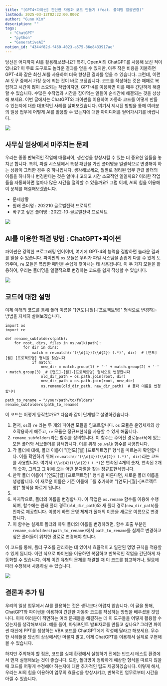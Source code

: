 ```yaml
---
title: "[GPT4+파이썬] 간단한 자동화 코드 만들기 (feat. 폴더명 일괄변경)"
lastmod: 2025-03-12T02:22:00.000Z
author: "Gunn Kim"
description: ""
tags:
  - "ChatGPT"
  - "python"
  - "GenerativeAI"
notion_id: "4344f82d-f460-4023-a575-86e8433917ae"
---
```


당신은 어디까지 AI를 활용해보셨나요? 특히, OpenAI의 ChatGPT를 사용해 보신 적이 있나요? 이 무료 도구로도 놀라운 결과를 얻을 수 있지만, 아주 작은 비용을 지불하면 GPT-4와 같은 최신 AI를 사용하여 더욱 향상된 결과를 얻을 수 있습니다. 그런데, 이런 AI 도구 중에서 가장 눈에 띄는 것이 바로 코딩입니다. 코드를 작성하는 것은 때때로 복잡하고 시간이 많이 소요되는 작업이지만, GPT-4를 이용하면 이를 매우 간단하게 해결할 수 있습니다. 수많은 수작업과 시간을 잡아먹는 일들이 순식간에 해결되는 것을 상상해 보세요. 이번 글에서는 ChatGPT와 파이썬을 이용하여 자동화 코드를 어떻게 만들 수 있는지에 대한 대표적인 사례를 살펴보겠습니다. 여기서 제시된 방법을 통해 여러분의 일상 업무에 어떻게 AI를 활용할 수 있는지에 대한 아이디어를 얻어가시기를 바랍니다.

![](https://prod-files-secure.s3.us-west-2.amazonaws.com/94f51666-273a-443d-bf89-42827b5b6876/3bf3cbec-4d0b-492c-a4ea-89d706ff0f71/Untitled.png?X-Amz-Algorithm=AWS4-HMAC-SHA256&X-Amz-Content-Sha256=UNSIGNED-PAYLOAD&X-Amz-Credential=ASIAZI2LB46677TO4ZTQ%2F20250314%2Fus-west-2%2Fs3%2Faws4_request&X-Amz-Date=20250314T044816Z&X-Amz-Expires=3600&X-Amz-Security-Token=IQoJb3JpZ2luX2VjEJz%2F%2F%2F%2F%2F%2F%2F%2F%2F%2FwEaCXVzLXdlc3QtMiJIMEYCIQC1cYFKnrizJsEbn%2F3rKp35si387KQ1JWhNW3I2KhX7WgIhAN%2FcACUJoEdgpuTTIjLA%2FNTF1epM1c2qW19fsB1E8tSIKogECOX%2F%2F%2F%2F%2F%2F%2F%2F%2F%2FwEQABoMNjM3NDIzMTgzODA1IgxwODzIQrb4RC2ugn0q3APjPlxu9dbAjfjYySUQJRCS%2Fk920Wjo8xOH7DsN%2Fq6BSwkKSjBoPijRDjEfQnltOMhQNKtbyFfOfap61xfBb6snP%2F0om1ez%2Fc6hJn8te799tLF%2B3dCxPqPY1rJiIQVvi7QUQu%2B7NE%2F%2FZlxO7vQkX2k1XBpNXRpIDtaNdo0EjF8CcvZfqjLkWQP8DjdZS7JGpRfexi1%2FM7i7kNqQsmwmeao1AYOyFkqpw%2BXPCm89DRbPVq%2B49wIGmGVjATrcXNA8kmnbk0JoUlF1rFayVH%2FmNOpomruiQ9BEjOjUMVbgmZ%2FjDSG55kvk7XW3rBkiqCWPtOMX%2Bna0DXUSz92Bo9jCFgSL9syTy1%2FpLcSoCPQq6VtURQUM7cco6mB%2F7g7PLqpYt5R38B%2BDg4t656I7j17pGGnT0exPR5tJ7umFSndquM45%2BxnKFYzn8z6ks%2BETM1rsCdR6xrWiyN2IF5bsEpNVctGeETW30hd7MX2Yg7gZLPLuFfQo2%2BltLuQ%2B5jxO3Qi%2FP3SX%2BjaLKVDaRUQ9JRhK4FSLEBO%2BELepegeH%2FJehboeZ8HBM7TFnC7gllxXODpN05TRo9k2GWY6h8Cz9kRYklPpPhxrN97UH3%2BHETaeXoX%2B%2FEfRWuiSUjYlVr0BW6zCFzc6%2BBjqkAf8rCVf%2BocQLPXpMKU5DKDtvTrxrQ07B%2FR1LcXnbl6onNWQjVG541l1f0EqcOzMAoeo5Rk3SOe6M%2B4MugmXCDOaTgD8gkqr1OPAxKcsYPL4%2BTrzTksVJZ39feJd2wZxOuTgKxhavKJsAo0Xs1z0n4nt9%2BnZuYHbVPeKOzn5ileJarE0MiysBStKYEsLBRUphWuFQyke16AE3yhE1pIJskdQtr2HE&X-Amz-Signature=f20c7f173cede9b73b1c0383718c3a71872e6410bac9b7896adccc4f9aaf1dac&X-Amz-SignedHeaders=host&x-id=GetObject)


## **사무실 일상에서 마주치는 문제**

우리는 종종 반복적인 작업에 매몰되어, 생산성을 향상시킬 수 있는 더 중요한 일들을 놓치곤 합니다. 특히, 파일 시스템에서 특정 패턴을 가진 폴더명을 일괄적으로 변경해야 하는 상황이 그러한 경우 중 하나입니다. 생각해보세요, 월별로 정리된 업무 관련 폴더의 이름을 하나하나 변경한다는 것은 얼마나 고되고 시간 소모적인 일일까요? 이러한 작업들을 자동화하면 얼마나 많은 시간을 절약할 수 있을까요? 그럼 이제, AI의 힘을 이용해 이 문제를 해결해보겠습니다.


- 문제상황
- 원래 폴더명 : 202210 글로벌전략 프로젝트
- 바꾸고 싶은 폴더명 : 2022-10-글로벌전략 프로젝트


![](https://prod-files-secure.s3.us-west-2.amazonaws.com/94f51666-273a-443d-bf89-42827b5b6876/a9d50d5c-3627-4de1-8960-332bc057aead/Untitled.png?X-Amz-Algorithm=AWS4-HMAC-SHA256&X-Amz-Content-Sha256=UNSIGNED-PAYLOAD&X-Amz-Credential=ASIAZI2LB46677TO4ZTQ%2F20250314%2Fus-west-2%2Fs3%2Faws4_request&X-Amz-Date=20250314T044816Z&X-Amz-Expires=3600&X-Amz-Security-Token=IQoJb3JpZ2luX2VjEJz%2F%2F%2F%2F%2F%2F%2F%2F%2F%2FwEaCXVzLXdlc3QtMiJIMEYCIQC1cYFKnrizJsEbn%2F3rKp35si387KQ1JWhNW3I2KhX7WgIhAN%2FcACUJoEdgpuTTIjLA%2FNTF1epM1c2qW19fsB1E8tSIKogECOX%2F%2F%2F%2F%2F%2F%2F%2F%2F%2FwEQABoMNjM3NDIzMTgzODA1IgxwODzIQrb4RC2ugn0q3APjPlxu9dbAjfjYySUQJRCS%2Fk920Wjo8xOH7DsN%2Fq6BSwkKSjBoPijRDjEfQnltOMhQNKtbyFfOfap61xfBb6snP%2F0om1ez%2Fc6hJn8te799tLF%2B3dCxPqPY1rJiIQVvi7QUQu%2B7NE%2F%2FZlxO7vQkX2k1XBpNXRpIDtaNdo0EjF8CcvZfqjLkWQP8DjdZS7JGpRfexi1%2FM7i7kNqQsmwmeao1AYOyFkqpw%2BXPCm89DRbPVq%2B49wIGmGVjATrcXNA8kmnbk0JoUlF1rFayVH%2FmNOpomruiQ9BEjOjUMVbgmZ%2FjDSG55kvk7XW3rBkiqCWPtOMX%2Bna0DXUSz92Bo9jCFgSL9syTy1%2FpLcSoCPQq6VtURQUM7cco6mB%2F7g7PLqpYt5R38B%2BDg4t656I7j17pGGnT0exPR5tJ7umFSndquM45%2BxnKFYzn8z6ks%2BETM1rsCdR6xrWiyN2IF5bsEpNVctGeETW30hd7MX2Yg7gZLPLuFfQo2%2BltLuQ%2B5jxO3Qi%2FP3SX%2BjaLKVDaRUQ9JRhK4FSLEBO%2BELepegeH%2FJehboeZ8HBM7TFnC7gllxXODpN05TRo9k2GWY6h8Cz9kRYklPpPhxrN97UH3%2BHETaeXoX%2B%2FEfRWuiSUjYlVr0BW6zCFzc6%2BBjqkAf8rCVf%2BocQLPXpMKU5DKDtvTrxrQ07B%2FR1LcXnbl6onNWQjVG541l1f0EqcOzMAoeo5Rk3SOe6M%2B4MugmXCDOaTgD8gkqr1OPAxKcsYPL4%2BTrzTksVJZ39feJd2wZxOuTgKxhavKJsAo0Xs1z0n4nt9%2BnZuYHbVPeKOzn5ileJarE0MiysBStKYEsLBRUphWuFQyke16AE3yhE1pIJskdQtr2HE&X-Amz-Signature=1404c3989daab598b6e941531812c4fd007d44d6759520582b636cfb5dc99e8a&X-Amz-SignedHeaders=host&x-id=GetObject)



## **AI를 이용한 해결 방법 : ChatGPT+파이썬**

파이썬은 강력한 프로그래밍 언어이며, 여기에 GPT-4의 능력을 결합하면 놀라운 결과를 얻을 수 있습니다. 파이썬의 `os` 모듈은 우리가 파일 시스템을 손쉽게 다룰 수 있게 도와주며, `re` 모듈은 복잡한 패턴을 손쉽게 찾아내는 데 사용됩니다. 이 두 가지 모듈을 활용하여, 우리는 폴더명을 일괄적으로 변경하는 코드를 쉽게 작성할 수 있습니다.

![](https://prod-files-secure.s3.us-west-2.amazonaws.com/94f51666-273a-443d-bf89-42827b5b6876/1cc4b2ab-9ea1-4a3f-9337-5d3e9b3180a2/Untitled.png?X-Amz-Algorithm=AWS4-HMAC-SHA256&X-Amz-Content-Sha256=UNSIGNED-PAYLOAD&X-Amz-Credential=ASIAZI2LB46677TO4ZTQ%2F20250314%2Fus-west-2%2Fs3%2Faws4_request&X-Amz-Date=20250314T044816Z&X-Amz-Expires=3600&X-Amz-Security-Token=IQoJb3JpZ2luX2VjEJz%2F%2F%2F%2F%2F%2F%2F%2F%2F%2FwEaCXVzLXdlc3QtMiJIMEYCIQC1cYFKnrizJsEbn%2F3rKp35si387KQ1JWhNW3I2KhX7WgIhAN%2FcACUJoEdgpuTTIjLA%2FNTF1epM1c2qW19fsB1E8tSIKogECOX%2F%2F%2F%2F%2F%2F%2F%2F%2F%2FwEQABoMNjM3NDIzMTgzODA1IgxwODzIQrb4RC2ugn0q3APjPlxu9dbAjfjYySUQJRCS%2Fk920Wjo8xOH7DsN%2Fq6BSwkKSjBoPijRDjEfQnltOMhQNKtbyFfOfap61xfBb6snP%2F0om1ez%2Fc6hJn8te799tLF%2B3dCxPqPY1rJiIQVvi7QUQu%2B7NE%2F%2FZlxO7vQkX2k1XBpNXRpIDtaNdo0EjF8CcvZfqjLkWQP8DjdZS7JGpRfexi1%2FM7i7kNqQsmwmeao1AYOyFkqpw%2BXPCm89DRbPVq%2B49wIGmGVjATrcXNA8kmnbk0JoUlF1rFayVH%2FmNOpomruiQ9BEjOjUMVbgmZ%2FjDSG55kvk7XW3rBkiqCWPtOMX%2Bna0DXUSz92Bo9jCFgSL9syTy1%2FpLcSoCPQq6VtURQUM7cco6mB%2F7g7PLqpYt5R38B%2BDg4t656I7j17pGGnT0exPR5tJ7umFSndquM45%2BxnKFYzn8z6ks%2BETM1rsCdR6xrWiyN2IF5bsEpNVctGeETW30hd7MX2Yg7gZLPLuFfQo2%2BltLuQ%2B5jxO3Qi%2FP3SX%2BjaLKVDaRUQ9JRhK4FSLEBO%2BELepegeH%2FJehboeZ8HBM7TFnC7gllxXODpN05TRo9k2GWY6h8Cz9kRYklPpPhxrN97UH3%2BHETaeXoX%2B%2FEfRWuiSUjYlVr0BW6zCFzc6%2BBjqkAf8rCVf%2BocQLPXpMKU5DKDtvTrxrQ07B%2FR1LcXnbl6onNWQjVG541l1f0EqcOzMAoeo5Rk3SOe6M%2B4MugmXCDOaTgD8gkqr1OPAxKcsYPL4%2BTrzTksVJZ39feJd2wZxOuTgKxhavKJsAo0Xs1z0n4nt9%2BnZuYHbVPeKOzn5ileJarE0MiysBStKYEsLBRUphWuFQyke16AE3yhE1pIJskdQtr2HE&X-Amz-Signature=1a19357fa9117971d6e61a6d18fc1a93282f98de53decd456d456cc53c1a83cb&X-Amz-SignedHeaders=host&x-id=GetObject)


## **코드에 대한 설명**

이제 아래의 코드를 통해 폴더 이름을 "[연도]-[월]-[프로젝트명]" 형식으로 변경하는 방법을 자세히 살펴보겠습니다.

```plain text
import os
import re

def rename_subfolders(path):
    for root, dirs, files in os.walk(path):
        for dir in dirs:
            match = re.match(r'(\\d{4})(\\d{2}) (.*)', dir)  # [연도][월] [프로젝트명] 형식을 찾습니다
            if match:
                new_dir = match.group(1) + '-' + match.group(2) + '-' + match.group(3)  # [연도]-[월]-[프로젝트명] 형식으로 변경합니다
                old_dir_path = os.path.join(root, dir)
                new_dir_path = os.path.join(root, new_dir)
                os.rename(old_dir_path, new_dir_path)  # 폴더 이름을 변경합니다

path_to_rename = "/your/path/to/folders"
rename_subfolders(path_to_rename)

```

이 코드는 어떻게 동작할까요? 다음과 같이 단계별로 설명하겠습니다.

1. 먼저, `os`와 `re` 라는 두 개의 파이썬 모듈을 임포트합니다. `os` 모듈은 운영체제와 상호작용하게 해주고, `re` 모듈은 정규표현식을 사용할 수 있게 해줍니다.
1. `rename_subfolders`라는 함수를 정의합니다. 이 함수는 주어진 경로(`path`)에 있는 모든 폴더와 서브폴더를 탐색합니다. 이를 위해 `os.walk` 함수를 사용합니다.
1. 각 폴더에 대해, 폴더 이름이 "[연도][월] [프로젝트명]" 형식을 따르는지 확인합니다. 이를 확인하기 위해 `re.match(r'(\\d{4})(\\d{2}) (.*)', dir)`라는 코드를 사용합니다. 여기서 `(\\d{4})(\\d{2}) (.*)`은 연속된 4개의 숫자, 연속된 2개의 숫자, 그리고 그 뒤에 오는 어떤 문자열을 찾는 정규표현식입니다.
1. 만약 폴더 이름이 "[연도][월] [프로젝트명]" 형식을 따른다면, 새로운 폴더 이름을 생성합니다. 이 새로운 이름은 기존 이름에 ``를 추가하여 "[연도]-[월]-[프로젝트명]" 형식을 따르게 됩니다.
1. 
1. 마지막으로, 폴더의 이름을 변경합니다. 이 작업은 `os.rename` 함수를 이용해 수행되며, 함수에는 원래 폴더 경로(`old_dir_path`)와 새 폴더 경로(`new_dir_path`)를 인자로 제공합니다. 이렇게 하면 운영 체제가 폴더의 이름을 새로운 이름으로 변경합니다.
1. 이 함수는 실제로 폴더와 하위 폴더의 이름을 변경하려면, 함수 호출 부분인 `rename_subfolders(path_to_rename)`에서 `path_to_rename`를 실제로 변경하고 싶은 폴더들이 위치한 경로로 변경해야 합니다.

이 코드를 통해, 폴더 구조를 관리하는 데 있어서 효율적이고 일관된 명명 규칙을 적용할 수 있게 됩니다. 이런 식으로 파이썬을 이용하면 복잡하고 반복적인 작업을 간단하게 자동화할 수 있습니다. 이제 이런 유형의 문제를 해결할 때 이 코드를 참고하거나, 필요에 따라 수정해서 사용하실 수 있습니다.


![](https://prod-files-secure.s3.us-west-2.amazonaws.com/94f51666-273a-443d-bf89-42827b5b6876/6c382ce2-0e7c-4422-a3f1-837ab9f1c2b5/Untitled.png?X-Amz-Algorithm=AWS4-HMAC-SHA256&X-Amz-Content-Sha256=UNSIGNED-PAYLOAD&X-Amz-Credential=ASIAZI2LB46677TO4ZTQ%2F20250314%2Fus-west-2%2Fs3%2Faws4_request&X-Amz-Date=20250314T044816Z&X-Amz-Expires=3600&X-Amz-Security-Token=IQoJb3JpZ2luX2VjEJz%2F%2F%2F%2F%2F%2F%2F%2F%2F%2FwEaCXVzLXdlc3QtMiJIMEYCIQC1cYFKnrizJsEbn%2F3rKp35si387KQ1JWhNW3I2KhX7WgIhAN%2FcACUJoEdgpuTTIjLA%2FNTF1epM1c2qW19fsB1E8tSIKogECOX%2F%2F%2F%2F%2F%2F%2F%2F%2F%2FwEQABoMNjM3NDIzMTgzODA1IgxwODzIQrb4RC2ugn0q3APjPlxu9dbAjfjYySUQJRCS%2Fk920Wjo8xOH7DsN%2Fq6BSwkKSjBoPijRDjEfQnltOMhQNKtbyFfOfap61xfBb6snP%2F0om1ez%2Fc6hJn8te799tLF%2B3dCxPqPY1rJiIQVvi7QUQu%2B7NE%2F%2FZlxO7vQkX2k1XBpNXRpIDtaNdo0EjF8CcvZfqjLkWQP8DjdZS7JGpRfexi1%2FM7i7kNqQsmwmeao1AYOyFkqpw%2BXPCm89DRbPVq%2B49wIGmGVjATrcXNA8kmnbk0JoUlF1rFayVH%2FmNOpomruiQ9BEjOjUMVbgmZ%2FjDSG55kvk7XW3rBkiqCWPtOMX%2Bna0DXUSz92Bo9jCFgSL9syTy1%2FpLcSoCPQq6VtURQUM7cco6mB%2F7g7PLqpYt5R38B%2BDg4t656I7j17pGGnT0exPR5tJ7umFSndquM45%2BxnKFYzn8z6ks%2BETM1rsCdR6xrWiyN2IF5bsEpNVctGeETW30hd7MX2Yg7gZLPLuFfQo2%2BltLuQ%2B5jxO3Qi%2FP3SX%2BjaLKVDaRUQ9JRhK4FSLEBO%2BELepegeH%2FJehboeZ8HBM7TFnC7gllxXODpN05TRo9k2GWY6h8Cz9kRYklPpPhxrN97UH3%2BHETaeXoX%2B%2FEfRWuiSUjYlVr0BW6zCFzc6%2BBjqkAf8rCVf%2BocQLPXpMKU5DKDtvTrxrQ07B%2FR1LcXnbl6onNWQjVG541l1f0EqcOzMAoeo5Rk3SOe6M%2B4MugmXCDOaTgD8gkqr1OPAxKcsYPL4%2BTrzTksVJZ39feJd2wZxOuTgKxhavKJsAo0Xs1z0n4nt9%2BnZuYHbVPeKOzn5ileJarE0MiysBStKYEsLBRUphWuFQyke16AE3yhE1pIJskdQtr2HE&X-Amz-Signature=a50178e5996b0b74b77b6c1ecd1d675ae1c7a0224f78cad6a413c50e8c0d48be&X-Amz-SignedHeaders=host&x-id=GetObject)


## **결론과 추가 팁**

우리의 일상 업무에서 AI를 활용하는 것은 생각보다 어렵지 않습니다. 이 글을 통해, ChatGPT와 파이썬을 이용하여 간단한 자동화 코드를 작성하는 방법을 배우셨을 것입니다. 이제 여러분이 직면하는 여러 문제들을 해결하는 데 이 도구들을 어떻게 활용할 수 있는지를 생각해보세요. 예를 들어, 파워포인트 발표자료를 만들고 싶나요? 그러면 파이썬 대신에 PPT를 생성하는 VBA 코드를 ChatGPT에게 작성해 달라고 해보세요. 무수한 사례들을 당신의 상상에서만 머물지 말고, 이제 ChatGPT를 이용해서 실제로 구현해 볼 수 있습니다.


하지만 주의해야 할 점은, 코드를 실제 환경에서 실행하기 전에는 반드시 테스트 환경에서 먼저 실행해보는 것이 좋습니다. 또한, 폴더명이 정확하게 예상한 형식을 따르지 않을 때 코드를 어떻게 수정해야 하는지에 대한 추가적인 팁도 제공하겠습니다. 이렇게 해서, 우리는 AI의 힘을 이용하여 업무의 효율성을 향상시키고, 반복적인 업무로부터 시간을 아낄 수 있습니다.


